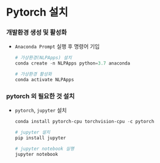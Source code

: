 # Pytorch 설치

### 개발환경 생성 및 활성화

- `Anaconda Prompt` 실행 후 명령어 기입

  ```powershell
  # 가상환경(NLPApps) 설치
  conda create -n NLPApps python=3.7 anaconda
  ```

  ```powershell
  # 가상환경 활성화
  conda activate NLPApps
  ```

  

### pytorch 외 필요한 것 설치

- `pytorch`, `jupyter` 설치

  ```powershell
  conda install pytorch-cpu torchvision-cpu -c pytorch
  ```

  ```powershell
  # jupyter 설치
  pip install jupyter
  ```

  ```powershell
  # jupyter notebook 실행
  jupyter notebook
  ```

  